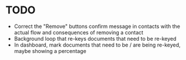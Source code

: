 TODO
====

* Correct the "Remove" buttons confirm message in contacts with the actual flow and consequences of removing a contact
* Background loop that re-keys documents that need to be re-keyed
* In dashboard, mark documents that need to be / are being re-keyed, maybe showing a percentage
